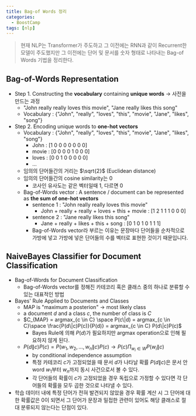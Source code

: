 ```yaml
---
title: Bag-of Words 정리
categories:
  - BoostCamp
tags: [nlp]
---
```


> 현재 NLP는 Transformer가 주도하고 그 이전에는 RNN과 같이 Recurrent한 모델이 주도했지만 그 이전에는 단어 및 문서를 숫자 형태로 나타내는 Bag-of Words 기법을 정리한다.

## Bag-of-Words Representation

- Step 1. Constructing the **vocabulary** containing **unique words** → 사전을 만드는 과정
    - "John really really loves this movie", "Jane really likes this song"
    - Vocabulary : {"John", "really", "loves", "this", "movie", "Jane", "likes", "song"}
- Step 2. Encoding unique words to **one-hot vectors**
    - Vocabulary : {"John", "really", "loves", "this", "movie", "Jane", "likes", "song"}
        - John : [1 0 0 0 0 0 0 0]
        - movie : [0 0 0 0 1 0 0 0]
        - loves : [0 0 1 0 0 0 0 0]
        - ...
    - 임의의 단어들간의 거리는 $\sqrt{2}$ (Euclidean distance)
    - 임의의 단어들간의 cosine similarity는 0
        - 코사인 유사도는 같은 벡터일때 1, 다르면 0
    - Bag-of-Words vector : A sentence / document can be represented as **the sum of one-hot vectors**
        - sentence 1 : "John really really loves this movie"
            - John + really + really + loves + this + movie : [1 2 1 1 1 0 0 0]
        - sentence 2 : "Jane really likes this song"
            - Jane + really + likes + this + song : [0 1 0 1 0 1 1 1]
        - Bag-of-Words vector라 부르는 이유는 문장마다 단어들을 순차적으로 가방에 넣고 가방에 넣은 단어들의 수를 벡터로 표현한 것이기 때문입니다.

## NaiveBayes Classifier for Document Classification

- Bag-of-Words for Document Classification
    - Bag-of-Words vector를 정해진 카테코리 혹은 클래스 중의 하나로 분류할 수 있는 대표적인 방법
- Bayes' Rule Applied to Documents and Classes
    - MAP is "maximum a posterion" → most likely class
    - a document $d$ and a class $c$, the number of class is $C$
    - $C_{MAP} = argmax_{c \in C} \space P(c\|d) = argmax_{c \in C}\space \frac{P(d\|c)P(c)}{P(d)} = argmax_{c \in C} P(d\|c)P(c)$
        - Bayes Rule에 의해 $P(d)$가 필요하지만 argmax operation으로 인해 필요하지 않게 된다.
    - $P(d\|c)P(c) = P(w_1, w_2, ..., w_n\|c)P(c) → P(c)\Pi_{w_i \in W}P(w_i\|c)$
        - by conditional independence assumption
        - 특정 카테코리 $c$가 고정되었을 때 문서 $d$가 나타날 확률 $P(d\|c)$은 문서 안 word $w_1$부터 $w_n$까지 동시 사건으로서 볼 수 있다.
        - 각 단어들의 확률이 $c$가 고정되었을 경우 독립으로 가정할 수 있다면 각 단어들의 확률을 모두 곱한 것으로 나타낼 수 있다.
- 학습 데이터 내에 특정 단어가 전혀 발견되지 않았을 경우 확률 계산 시 그 단어에 대한 확률값은 0이 되면서 그 단어가 문장과 밀접한 관련이 있어도 해당 클래스로 절대 분류되지 않는다는 단점이 있다.